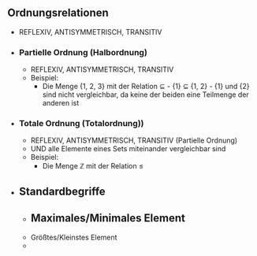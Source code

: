 ## Ordnungsrelationen
- REFLEXIV, ANTISYMMETRISCH, TRANSITIV
- ### Partielle Ordnung (Halbordnung)
	- REFLEXIV, ANTISYMMETRISCH, TRANSITIV
	- Beispiel:
		- Die Menge {1, 2, 3} mit der Relation $\subseteq$
				- {1}  $\subseteq$  {1, 2}
					- {1} und {2} sind nicht vergleichbar, da keine der beiden eine Teilmenge der anderen ist
- ### Totale Ordnung (Totalordnung))
	- REFLEXIV, ANTISYMMETRISCH, TRANSITIV (Partielle Ordnung)
	- UND alle Elemente eines Sets miteinander vergleichbar sind
	- Beispiel: 
		- Die Menge $\mathbb{Z}$ mit der Relation $\leq$
- ## Standardbegriffe
	- Maximales/Minimales Element
		- 
	- Größtes/Kleinstes Element
	- 
